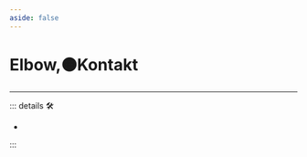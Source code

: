 ```yaml
---
aside: false
---
```

# Elbow,🟠Kontakt

---

<!-- =================================================== -->
<!-- =================================================== -->
<!-- =================================================== -->
<!-- =================================================== -->
<!-- =================================================== -->
::: details 🛠

-

:::
